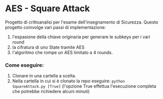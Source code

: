 # AES - Square Attack
Progetto di crittoanalisi per l'esame dell'insegnamento di Sicurezza.
Questo progetto coinvolge vari passi di implementazione:
1. l'espasione della chiave originaria per generare le subkeys per i vari round
2. la cifratura di uno State tramite AES
3. l'algoritmo che rompe un AES limitato a 4 rounds.

### Come eseguire:
1. Clonare in una cartella a scelta.
2. Nella cartella in cui si è clonato la repo eseguire: ``` python SquareAttack.py [True] ``` (l'opzione True effettua l'esecuzione completa che potrebbe richiedere alcuni minuti)
